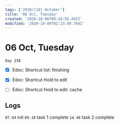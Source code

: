 ```yaml
---
tags: ['2020/[10] October']
title: '06 Oct, Tuesday'
created: '2020-10-06T00:16:56.492Z'
modified: '2020-10-09T02:23:49.784Z'
---
```


# 06 Oct, Tuesday

`Day 238`

- [x] Edoc: Shortcut list: finishing
- [x] Edoc: Shortcut Hold to edit
- [ ] Edoc: Shortcut Hold to edit: cache


## Logs
`07.04` init
`09.10` task 1 complete
`14.46` task 2 complete
